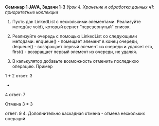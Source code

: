 **Семинар 1 JAVA, Задачи 1-3**
*Урок 4. Хранение и обработка данных ч1: приоритетные коллекции*

1. Пусть дан LinkedList с несколькими элементами. Реализуйте метод(не void), который вернет “перевернутый” список.

2. Реализуйте очередь с помощью LinkedList со следующими методами:
enqueue() - помещает элемент в конец очереди,
dequeue() - возвращает первый элемент из очереди и удаляет его,
first() - возвращает первый элемент из очереди, не удаляя.

3. В калькулятор добавьте возможность отменить последнюю операцию.
Пример

1
+
2
ответ:
3

+
4
ответ:
7

Отмена
3
*
3

ответ:
9
4. Дополнительно каскадная отмена - отмена нескольких операций